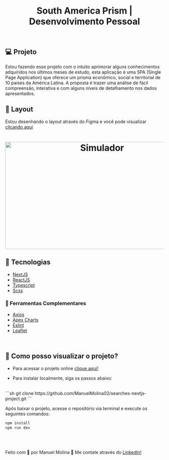 

<h1 align="center">
   South America Prism | Desenvolvimento Pessoal
</h1>

<br/>

## 💻 Projeto
 Estou fazendo esse projeto com o intuito aprimorar alguns conhecimentos adquiridos nos últimos meses de estudo, esta aplicação é uma SPA (Single Page Application) que oferece um prisma econômico, social e territorial de 10 países da América Latina. A proposta é trazer uma análise de fácil compreensão, interativa e com alguns níveis de detalhamento nos dados apresentados.

## 🔖 Layout
 Estou desenhando o layout através do Figma e você pode visualizar [clicando aqui](https://www.figma.com/file/9MydleVH9P9a8WDbxstUMZ/South-America-Prism?node-id=0%3A1)

 <h1 align="center">
    <img alt="Simulador" title="Simulador" src="./public/img-simulador.png" width="600px" height="340px" />
</h1>



 ## 🚀 Tecnologias

- [NextJS](https://nodejs.org/en/)
- [ReactJS](https://reactjs.org)
- [Typescript](https://www.typescriptlang.org/)
- [Scss](https://sass-lang.com/)

### 📡 Ferramentas Complementares

- [Axios](https://axios-http.com/)
- [Apex Charts](https://apexcharts.com/)
- [Eslint](https://eslint.org/)
- [Leaflet](https://leafletjs.com/)

<br/>


## 🤔 Como posso visualizar o projeto?

- Para acessar o projeto online [clique aqui!](https://searches-nextjs-project.vercel.app/) 

- Para instalar localmente, siga os passos abaixo:

<br/>
```sh
git clone https://github.com/ManuelMolina02/searches-nextjs-project.git
```

Após baixar o projeto, acesse o repositório via terminal e execute os seguintes comandos:

```sh
npm install
npm run dev
```

<br/>
<br/>

Feito com 💜 por Manuel Molina 👋 Me contate através do [LinkedIn!](https://www.linkedin.com/in/manuel-angel-berger-molina-ba08b3174/)

